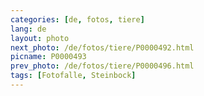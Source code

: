 ```yaml
---
categories: [de, fotos, tiere]
lang: de
layout: photo
next_photo: /de/fotos/tiere/P0000492.html
picname: P0000493
prev_photo: /de/fotos/tiere/P0000496.html
tags: [Fotofalle, Steinbock]
---
```

